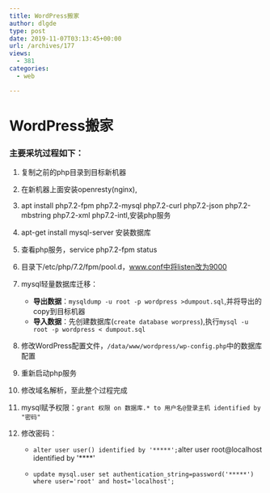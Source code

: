 ```yaml
---
title: WordPress搬家
author: dlgde
type: post
date: 2019-11-07T03:13:45+00:00
url: /archives/177
views:
  - 381
categories:
  - web

---
```

# WordPress搬家

### 主要采坑过程如下：

  1. 复制之前的php目录到目标新机器
  2. 在新机器上面安装openresty(nginx),
  3. apt install php7.2-fpm php7.2-mysql php7.2-curl php7.2-json php7.2-mbstring php7.2-xml php7.2-intl,安装php服务
  4. apt-get install mysql-server 安装数据库
  5. 查看php服务，service php7.2-fpm status
  6. 目录下/etc/php/7.2/fpm/pool.d，www.conf中将listen改为9000
  7. mysql轻量数据库迁移： 
      * **导出数据**：`mysqldump -u root -p wordpress >dumpout.sql`,并将导出的copy到目标机器
      * **导入数据**：先创建数据库(`create database worpress`),执行`mysql -u root -p wordpress < dumpout.sql`
  8. 修改WordPress配置文件，`/data/www/wordpress/wp-config.php`中的数据库配置</p> 
  9. 重新启动php服务

 10. 修改域名解析，至此整个过程完成

 11. mysql赋予权限：`grant 权限 on 数据库.* to 用户名@登录主机 identified by "密码"`

 12. 修改密码：
    
      * `alter user user() identified by '*****';`alter user root@localhost identified by '\****'
    
      * `update mysql.user set authentication_string=password('*****') where user='root' and host='localhost';`